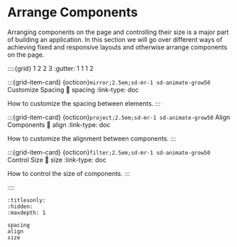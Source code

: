# Arrange Components

Arranging components on the page and controlling their size is a major part of building an application. In this section we will go over different ways of achieving fixed and responsive layouts and otherwise arrange components on the page.

::::{grid} 1 2 2 3
:gutter: 1 1 1 2

:::{grid-item-card} {octicon}`mirror;2.5em;sd-mr-1 sd-animate-grow50` Customize Spacing
:link: spacing
:link-type: doc

How to customize the spacing between elements.
:::

:::{grid-item-card} {octicon}`project;2.5em;sd-mr-1 sd-animate-grow50` Align Components
:link: align
:link-type: doc

How to customize the alignment between components.
:::

:::{grid-item-card} {octicon}`filter;2.5em;sd-mr-1 sd-animate-grow50` Control Size
:link: size
:link-type: doc

How to control the size of components.
:::

::::

```{toctree}
:titlesonly:
:hidden:
:maxdepth: 1

spacing
align
size
```
